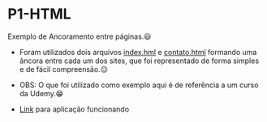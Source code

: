 # P1-HTML
Exemplo de Ancoramento entre páginas.:smiley:

 - Foram utilizados dois arquivos [index.hml](Files/index.html) e [contato.html](Files/contato.html) formando uma âncora entre cada um dos sites, que foi representado de forma simples e de fácil compreensão.:wink:

 - OBS: O que foi utilizado como exemplo aqui é de referência a um curso da Udemy.:grin:
 
 - [Link](https://raulrsoares.github.io/P1-HTML/) para aplicação funcionando